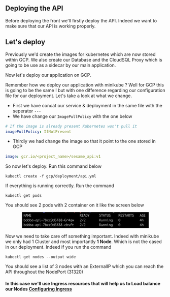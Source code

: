 ## Deploying the API

Before deploying the front we'll firstly deploy the API. Indeed we want to make sure that our API is working properly.

## Let's deploy

Previously we'd create the images for kubernetes which are now stored within GCP. We also create our Database and the CloudSQL Proxy which is going to be use as a sidecar by our main application.

Now let's deploy our application on GCP.

Remember how we deploy our application with minikube ? Well for GCP this is going to be the same ! but with one difference regarding our configuration file for our deployment. Let's take a look at what we change.

- First we have concat our service & deployment in the same file with the seperator ```---```
- We have change our ```ImagePullPolicy``` with the one below 

```yaml
# If the image is already present Kubernetes won't pull it 
imagePullPolicy: IfNotPresent
```

- Thirdly we had change the image so that it point to the one stored in GCP

```yaml
image: gcr.io/<project_name>/sesame_api:v1
```

So now let's deploy. Run this command below

```shell
kubectl create -f gcp/deployment/api.yml
```

If everything is running correctly. Run the command

```shell
kubectl get pods
```

You should see 2 pods with 2 container on it like the screen below

<p align="center"> 
  <img src="../img/bobba-api-pod.png" alt="drawing" width="400"/>
</p>

Now we need to take care off something important. Indeed with minikube we only had 1 Cluster and most importantly **1 Node**. Which is not the cased in our deployment. Indeed if you run the command

```shell
kubectl get nodes --output wide
```

You should see a list of 3 nodes with an ExternalIP which you can reach the API throughout the NodePort (31320)

#### In this case we'll use Ingress resources that will help us to Load balance our Nodes [Configuring Ingress](ingress.md)

